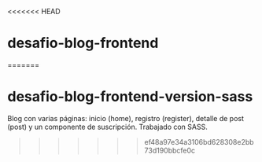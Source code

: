 <<<<<<< HEAD
# desafio-blog-frontend
=======
# desafio-blog-frontend-version-sass
Blog con varias páginas: inicio (home), registro (register), detalle de post (post) y un componente de suscripción. Trabajado con SASS.
>>>>>>> ef48a97e34a3106bd628308e2bb73d190bbcfe0c
